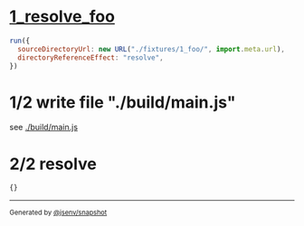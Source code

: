 # [1_resolve_foo](../../new_url_directory_3.test.mjs#L32)

```js
run({
  sourceDirectoryUrl: new URL("./fixtures/1_foo/", import.meta.url),
  directoryReferenceEffect: "resolve",
})
```

# 1/2 write file "./build/main.js"

see [./build/main.js](./build/main.js)

# 2/2 resolve

```js
{}
```

---

<sub>
  Generated by <a href="https://github.com/jsenv/core/tree/main/packages/independent/snapshot">@jsenv/snapshot</a>
</sub>
